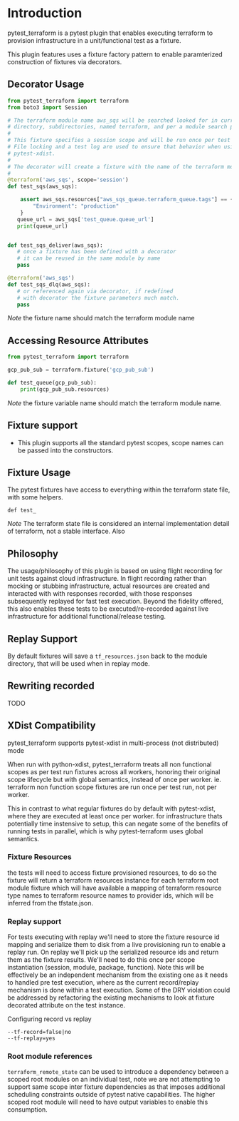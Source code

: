 # Introduction

pytest_terraform is a pytest plugin that enables executing terraform
to provision infrastructure in a unit/functional test as a fixture.

This plugin features uses a fixture factory pattern to enable paramterized
construction of fixtures via decorators.

## Decorator Usage

```python
from pytest_terraform import terraform
from boto3 import Session

# The terraform module name aws_sqs will be searched looked for in current
# directory, subdirectories, named terraform, and per a module search path.
#
# This fixture specifies a session scope and will be run once per test run.
# File locking and a test log are used to ensure that behavior when using
# pytest-xdist.
#
# The decorator will create a fixture with the name of the terraform module
#
@terraform('aws_sqs', scope='session')
def test_sqs(aws_sqs):

    assert aws_sqs.resources["aws_sqs_queue.terraform_queue.tags"] == {
        "Environment": "production"
    }
   queue_url = aws_sqs['test_queue.queue_url']
   print(queue_url)


def test_sqs_deliver(aws_sqs):
   # once a fixture has been defined with a decorator
   # it can be reused in the same module by name
   pass

@terraform('aws_sqs')
def test_sqs_dlq(aws_sqs):
   # or referenced again via decorator, if redefined
   # with decorator the fixture parameters much match.
   pass
```

*Note* the fixture name should match the terraform module name


## Accessing Resource Attributes

```python
from pytest_terraform import terraform

gcp_pub_sub = terraform.fixture('gcp_pub_sub')

def test_queue(gcp_pub_sub):
	print(gcp_pub_sub.resources)
```

*Note* the fixture variable name should match the terraform module name.


## Fixture support

- This plugin supports all the standard pytest scopes, scope names can
  be passed into the constructors.

## Fixture Usage

The pytest fixtures have access to everything within the terraform
state file, with some helpers.

```
def test_

```

*Note* The terraform state file is considered an internal
implementation detail of terraform, not a stable interface. Also

## Philosophy

The usage/philosophy of this plugin is based on using flight recording
for unit tests against cloud infrastructure. In flight recording rather
than mocking or stubbing infrastructure, actual resources are created
and interacted with with responses recorded, with those responses
subsequently replayed for fast test execution. Beyond the fidelity
offered, this also enables these tests to be executed/re-recorded against
live infrastructure for additional functional/release testing.

## Replay Support

By default fixtures will save a `tf_resources.json` back to the module
directory, that will be used when in replay mode.

## Rewriting recorded

TODO

## XDist Compatibility

pytest_terraform supports pytest-xdist in multi-process (not distributed)
mode

When run with python-xdist, pytest_terraform treats all non functional
scopes as per test run fixtures across all workers, honoring their
original scope lifecycle but with global semantics, instead of once
per worker. ie. terraform non function scope fixtures are run once
per test run, not per worker.

This in contrast to what regular fixtures do by default with
pytest-xdist, where they are executed at least once per worker. for
infrastructure thats potentially time instensive to setup, this can
negate some of the benefits of running tests in parallel, which is
why pytest-terraform uses global semantics.


### Fixture Resources

the tests will need to access fixture provisioned resources, to do so
the fixture will return a terraform resources instance for each
terraform root module fixture which will have available a mapping of
terraform resource type names to terraform resource names to provider
ids, which will be inferred from the tfstate.json.

### Replay support

For tests executing with replay we'll need to store the fixture
resource id mapping and serialize them to disk from a live
provisioning run to enable a replay run. On replay we'll pick up the
serialized resource ids and return them as the fixture results. We'll
need to do this once per scope instantiation (session, module,
package, function). Note this will be effectively be an independent
mechanism from the existing one as it needs to handled pre test
execution, where as the current record/replay mechanism is done within
a test execution. Some of the DRY violation could be addressed by
refactoring the existing mechanisms to look at fixture decorated
attribute on the test instance.

Configuring record vs replay

```
--tf-record=false|no
--tf-replay=yes
```

### Root module references

`terraform_remote_state` can be used to introduce a dependency between
a scoped root modules on an individual test, note we are not
attempting to support same scope inter fixture dependencies as that
imposes additional scheduling constraints outside of pytest native
capabilities. The higher scoped root module will need to have output
variables to enable this consumption.
